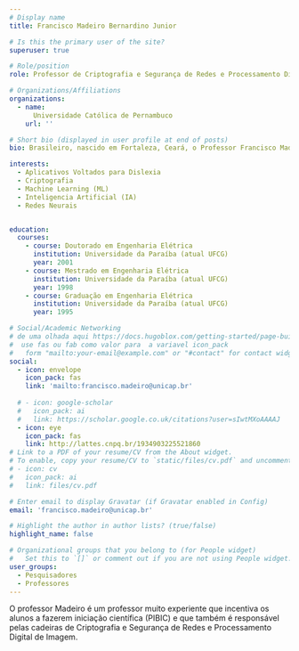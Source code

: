 ```yaml
---
# Display name
title: Francisco Madeiro Bernardino Junior

# Is this the primary user of the site?
superuser: true

# Role/position
role: Professor de Criptografia e Segurança de Redes e Processamento Digital de Imagem.

# Organizations/Affiliations
organizations:
  - name: 
      Universidade Católica de Pernambuco
    url: ''

# Short bio (displayed in user profile at end of posts)
bio: Brasileiro, nascido em Fortaleza, Ceará, o Professor Francisco Madeiro é Doutor em Engenharia Elétrica pela Universidade Federal da Paraíba (2001), atualmente Universidade Federal de Campina Grande (UFCG). Suas atividades de pesquisa concentram-se em Processamento de Sinais, Telecomunicações, Inteligência Computacional e Tecnologias da Informação e da Comunicação Aplicadas às Ciências da Linguagem. Desde março de 2019, é bolsista de Produtividade em Pesquisa - Nível 2 - do Conselho Nacional de Desenvolvimento Científico e Tecnológico (CNPq). De março de 2012 a fevereiro de 2018, foi bolsista de Produtividade em Desenvolvimento Tecnológico e Extensão Inovadora (DT) - Nível 2 - CA 92 - Programa de Tecnologia da Informação e Comunicação, do CNPq. É Professor Associado (cargo obtido por concurso, realizado em 2014) da Universidade de Pernambuco (UPE), onde atua na Escola Politécnica de Pernambuco (POLI), desde 2006 na Graduação em Engenharia Elétrica (Telecomunicações) e desde 2010 como Professor Permanente do Programa de Pós-Graduação em Engenharia de Sistemas (PPGES). É Professor Adjunto II da Universidade Católica de Pernambuco (UNICAP), onde atua desde 2002 na Graduação em Ciência da Computação e desde 2004 como Professor Permanente do Programa de Pós-Graduação em Ciências da Linguagem. Foi professor homenageado da turma de concluintes dos períodos 2003.1, 2003.2, 2005.2, 2009.1, 2012.2, 2013.1 e 2019.1 do curso de Ciência da Computação da UNICAP, e dos períodos 2008.1, 2008.2, 2010.1, 2011.2, 2012.2, 2013.1, 2013.2 e 2014.2 do curso de Engenharia Elétrica (Telecomunicações) da Escola Politécnica da UPE. Foi paraninfo da turma de concluintes do período 2008.2 do curso de Sistemas de Informação da UNICAP e das turmas de concluintes dos cursos de Engenharia do período 2012.1 da Escola Politécnica de Pernambuco. Tem atuado na liderança de Equipes Multidisciplinares para o Desenvolvimento de Aplicativos Voltados Para a Dislexia. O Professor Madeiro recebeu o prêmio Destaque em Ensino do ano de 2008 da Escola Politécnica da UPE. É um dos líderes do Grupo de Pesquisa em Redes e Comunicações (GPRC), da Universidade de Pernambuco, cadastrado no CNPq. Concluiu a orientação de duas teses de doutorado e 29 dissertações de mestrado, além de coorientar uma tese de doutorado e 22 dissertações de mestrado. O Professor Madeiro tem atuado como Revisor de Periódicos Científicos. Tem experiência em Projetos de P&D (Pesquisa e Desenvolvimento) e PD&I (Pesquisa, Desenvolvimento e Inovação), com participação em projetos financiados pela ANEEL (Agência Nacional de Energia Elétrica). De novembro de 2009 a fevereiro de 2016 e de dezembro de 2017 a fevereiro de 2021, exerceu o cargo de Vice-Coordenador do Mestrado em Engenharia de Sistemas da Escola Politécnica de Pernambuco (POLI), da Universidade de Pernambuco. De janeiro de 2014 a janeiro de 2016, exerceu o cargo de Coordenador do Curso de Engenharia Elétrica - Telecomunicações da POLI/UPE. Recebeu o Troféu Ciência e Tecnologia nas categorias Destaque em Pesquisa e Destaque em Ensino da POLI/UPE, no ano de 2013. Foi Professor Homenageado nos anos de 2018 e 2021, pelo PPGES/UPE. Recebeu o Prêmio POLI-UPE-Ciência, Tecnologia e Inovação na categoria Destaque em Pesquisa, no ano de 2018. Obteve Livre-Docência pela Universidade de Pernambuco em 2014.

interests:
  - Aplicativos Voltados para Dislexia
  - Criptografia
  - Machine Learning (ML)
  - Inteligencia Artificial (IA)
  - Redes Neurais


education:
  courses:
    - course: Doutorado em Engenharia Elétrica
      institution: Universidade da Paraíba (atual UFCG)
      year: 2001
    - course: Mestrado em Engenharia Elétrica
      institution: Universidade da Paraíba (atual UFCG)
      year: 1998
    - course: Graduação em Engenharia Elétrica
      institution: Universidade da Paraíba (atual UFCG)
      year: 1995

# Social/Academic Networking
# de uma olhada aqui https://docs.hugoblox.com/getting-started/page-builder/#icons
#  use fas ou fab como valor para  a variavel icon_pack
#   form "mailto:your-email@example.com" or "#contact" for contact widget.
social:
  - icon: envelope
    icon_pack: fas
    link: 'mailto:francisco.madeiro@unicap.br'
 
  # - icon: google-scholar
  #   icon_pack: ai
  #   link: https://scholar.google.co.uk/citations?user=sIwtMXoAAAAJ
  - icon: eye
    icon_pack: fas
    link: http://lattes.cnpq.br/1934903225521860
# Link to a PDF of your resume/CV from the About widget.
# To enable, copy your resume/CV to `static/files/cv.pdf` and uncomment the lines below.
# - icon: cv
#   icon_pack: ai
#   link: files/cv.pdf

# Enter email to display Gravatar (if Gravatar enabled in Config)
email: 'francisco.madeiro@unicap.br'

# Highlight the author in author lists? (true/false)
highlight_name: false

# Organizational groups that you belong to (for People widget)
#   Set this to `[]` or comment out if you are not using People widget.
user_groups:
  - Pesquisadores
  - Professores
---
```


O professor Madeiro é um professor muito experiente que incentiva os alunos a fazerem iniciação científica (PIBIC) e que também é responsável pelas cadeiras de Criptografia e Segurança de Redes e Processamento Digital de Imagem.
